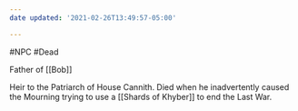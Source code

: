 ```yaml
---
date updated: '2021-02-26T13:49:57-05:00'

---
```


#NPC 
#Dead


Father of [[Bob]]

Heir to the Patriarch of House Cannith. Died when he inadvertently caused the Mourning trying to use a [[Shards of Khyber]] to end the Last War.

